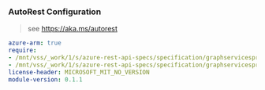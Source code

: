 ### AutoRest Configuration

> see https://aka.ms/autorest

``` yaml
azure-arm: true
require:
- /mnt/vss/_work/1/s/azure-rest-api-specs/specification/graphservicesprod/resource-manager/readme.md
- /mnt/vss/_work/1/s/azure-rest-api-specs/specification/graphservicesprod/resource-manager/readme.go.md
license-header: MICROSOFT_MIT_NO_VERSION
module-version: 0.1.1

```